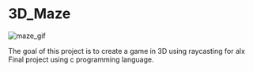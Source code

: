 # 3D_Maze
![maze_gif](https://github.com/[ukcharlies]/[3D_Maze]/blob/[main]/images/maze/gif.gif/?raw=true)

The goal of this project is to create a game in 3D using raycasting for alx Final project using c programming language.
